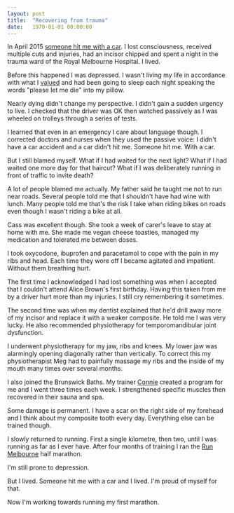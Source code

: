 ```yaml
---
layout: post
title:  "​Recovering from trauma"
date:   1970-01-01 00:00:00
---
```


In April 2015 [someone hit me with a car][].
I lost consciousness, received multiple cuts and injuries, had an incisor chipped and spent a night in the trauma ward of the Royal Melbourne Hospital.
I lived.

[someone hit me with a car]: http://danm.it/someone-hit-me-with-a-car.html

Before this happened I was depressed.
I wasn't living my life in accordance with what I [valued][] and had been going to sleep each night speaking the words "please let me die" into my pillow.

[valued]: http://danm.it/values.html

Nearly dying didn't change my perspective.
I didn't gain a sudden urgency to live.
I checked that the driver was OK then watched passively as I was wheeled on trolleys through a series of tests.

I learned that even in an emergency I care about language though.
I corrected doctors and nurses when they used the passive voice: I didn't have a car accident and a car didn't hit me.
Someone hit me.
With a car.

But I still blamed myself.
What if I had waited for the next light?
What if I had waited one more day for that haircut?
What if I was deliberately running in front of traffic to invite death?

A lot of people blamed me actually.
My father said he taught me not to run near roads.
Several people told me that I shouldn't have had wine with lunch.
Many people told me that's the risk I take when riding bikes on roads even though I wasn't riding a bike at all.

Cass was excellent though.
She took a week of carer's leave to stay at home with me.
She made me vegan cheese toasties, managed my medication and tolerated me between doses.

I took oxycodone, ibuprofen and paracetamol to cope with the pain in my ribs and head.
Each time they wore off I became agitated and impatient.
Without them breathing hurt.

The first time I acknowledged I had lost something was when I accepted that I couldn't attend Alice Brown's first birthday.
Having this taken from me by a driver hurt more than my injuries.
I still cry remembering it sometimes.

The second time was when my dentist explained that he'd drill away more of my incisor and replace it with a weaker composite.
He told me I was very lucky.
He also recommended physiotherapy for temporomandibular joint dysfunction.

I underwent physiotherapy for my jaw, ribs and knees.
My lower jaw was alarmingly opening diagonally rather than vertically.
To correct this my physiotherapist Meg had to painfully massage my ribs and the inside of my mouth many times over several months.

I also joined the Brunswick Baths.
My trainer [Connie][] created a program for me and I went three times each week.
I strengthened specific muscles then recovered in their sauna and spa.

[Connie]: https://instagram.com/concon_b

Some damage is permanent.
I have a scar on the right side of my forehead and I think about my composite tooth every day.
Everything else can be trained though.

<!-- I'm aware of the muscles that support my spine and neck and can feel their limitations. -->
<!-- But I'm training them too. -->

I slowly returned to running.
First a single kilometre, then two, until I was running as far as I ever have.
After four months of training I ran the [Run Melbourne][] half marathon.

[Run Melbourne]: http://runmelbourne.com.au

I'm still prone to depression.
<!-- This near-death experience wasn't -->
<!-- It was a brutal and meaningless act done to me by a negligent driver. -->

But I lived.
Someone hit me with a car and I lived.
I'm proud of myself for that.

Now I'm working towards running my first marathon.